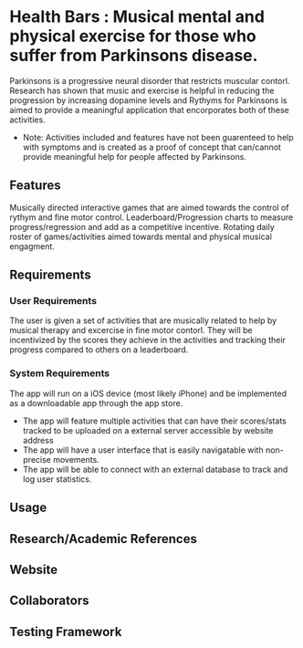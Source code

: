 # Health Bars : Musical mental and physical exercise for those who suffer from Parkinsons disease.

Parkinsons is a progressive neural disorder that restricts muscular contorl. Research has shown that music and exercise is helpful in reducing the progression by increasing dopamine levels and Rythyms for Parkinsons is aimed to provide a meaningful application that encorporates both of these activities.
- Note: Activities included and features have not been guarenteed to help with symptoms and is created as a proof of concept that can/cannot provide meaningful help for people affected by Parkinsons.

## Features

Musically directed interactive games that are aimed towards the control of rythym and fine motor control.
Leaderboard/Progression charts to measure progress/regression and add as a competitive incentive.
Rotating daily roster of games/activities aimed towards mental and physical musical engagment.

## Requirements
### User Requirements
The user is given a set of activities that are musically related to help by musical therapy and excercise in fine motor contorl. They will be incentivized by the scores they achieve in the activities and tracking their progress compared to others on a leaderboard.
### System Requirements
The app will run on a iOS device (most likely iPhone) and be implemented as a downloadable app through the app store. 
- The app will feature multiple activities that can have their scores/stats tracked to be uploaded on a external server accessible by website address
- The app will have a user interface that is easily navigatable with non-precise movements.
- The app will be able to connect with an external database to track and log user statistics.
## Usage

## Research/Academic References 

## Website

## Collaborators

## Testing Framework
